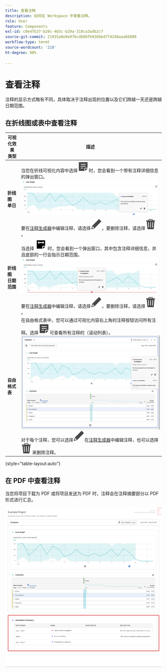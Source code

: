 ```yaml
---
title: 查看注释
description: 如何在 Workspace 中查看注释。
role: User
feature: Components
exl-id: c0e4fb37-b20c-463c-b29a-310ca3adb2c7
source-git-commit: 21935a0e9e976cd680fb036bb47f4248aaa66890
workflow-type: tm+mt
source-wordcount: '218'
ht-degree: 90%

---
```


# 查看注释

注释的显示方式略有不同，具体取决于注释出现的位置以及它们跨越一天还是跨越日期范围。

## 在折线图或表中查看注释

| 可视化效果<br/>类型 | 描述 |
| --- | --- |
| **折线图&#x200B;**<br/>**单日** | 当您在折线可视化内容中选择![Annotate](/help/assets/icons/Annotate.svg)时，您会看到一个带有注释详细信息的弹出窗口。<br/>![Annotation single day](assets/annotation-single-day.png)<br/>要在[注释生成器](create-annotations.md#annotation-builder)中编辑注释，请选择![Edit](/help/assets/icons/Edit.svg)。要删除注释，请选择![Delete](/help/assets/icons/Delete.svg)。 |
| **折线图&#x200B;**<br/>**日期范围** | 当选择 ![AnnotateRange](/help/assets/icons/AnnotateRange.svg) 时，您会看到一个弹出窗口，其中包含注释详细信息，并且底部的一行会指示日期范围。<br/>![注释范围](assets/annotation-range.png)要在[注释生成器](create-annotations.md#annotation-builder)中编辑注释，请选择![Edit](/help/assets/icons/Edit.svg)。要删除注释，请选择![Delete](/help/assets/icons/Delete.svg)。 |
| **自由格式表** | 在自由格式表中，您可以通过可视化内容右上角的注释按钮访问所有注释。选择![Annotate](/help/assets/icons/Annotate.svg)可查看所有注释的（滚动列表）。<br/>![Annotations table](assets/annotations-table.png)<br/>对于每个注释，您可以选择![Edit](/help/assets/icons/Edit.svg)在[注释生成器](create-annotations.md#annotation-builder)中编辑注释，也可以选择![Delete](/help/assets/icons/Delete.svg)来删除注释。 |

{style="table-layout:auto"}

## 在 PDF 中查看注释

当您将项目下载为 PDF 或将项目发送为 PDF 时，注释会在注释摘要部分以 PDF 形式进行汇总。

![Highlighted view of a .pdf file showing explanations of annotations.](assets/annotations-pdf.png)
